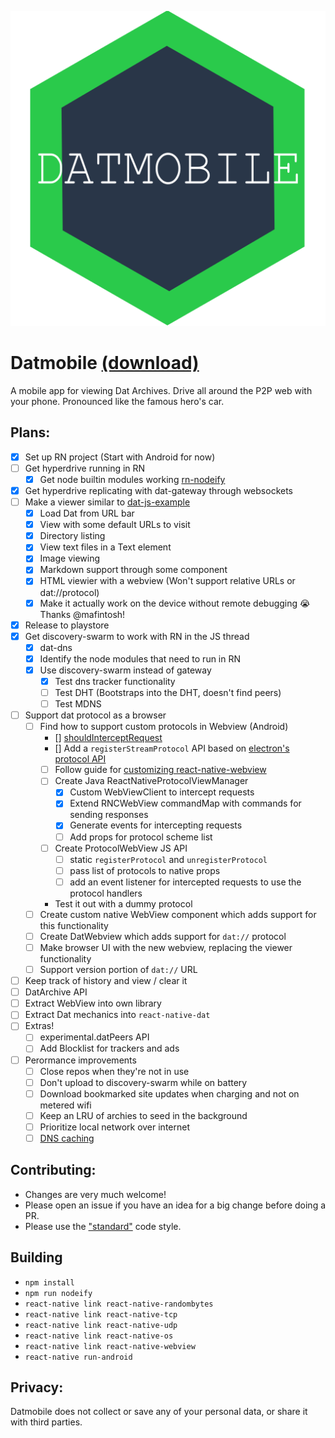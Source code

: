 ![Datmobile logo](assets/logo.png)

# Datmobile [(download)](https://play.google.com/store/apps/details?id=com.datmobile)

A mobile app for viewing Dat Archives. Drive all around the P2P web with your phone. Pronounced like the famous hero's car.

## Plans:

- [x] Set up RN project (Start with Android for now)
- [ ] Get hyperdrive running in RN
	- [x] Get node builtin modules working [rn-nodeify](https://github.com/tradle/rn-nodeify)
- [x] Get hyperdrive replicating with dat-gateway through websockets
- [ ] Make a viewer similar to [dat-js-example](https://github.com/RangerMauve/dat-js-example)
	- [x] Load Dat from URL bar
	- [x] View with some default URLs to visit
	- [x] Directory listing
	- [x] View text files in a Text element
	- [x] Image viewing
	- [x] Markdown support through some component
	- [x] HTML viewier with a webview (Won't support relative URLs or dat://protocol)
	- [x] Make it actually work on the device without remote debugging 😭 Thanks @mafintosh!
- [x] Release to playstore
- [x] Get discovery-swarm to work with RN in the JS thread
	- [x] dat-dns
	- [x] Identify the node modules that need to run in RN
	- [x] Use discovery-swarm instead of gateway
		- [x] Test dns tracker functionality
		- [ ] Test DHT (Bootstraps into the DHT, doesn't find peers)
		- [ ] Test MDNS
- [ ] Support dat protocol as a browser
	- [ ] Find how to support custom protocols in Webview (Android)
		- [] [shouldInterceptRequest](https://developer.android.com/reference/android/webkit/WebViewClient.html#shouldInterceptRequest(android.webkit.WebView,%20android.webkit.WebResourceRequest))
		- [] Add a `registerStreamProtocol` API based on [electron's protocol API](https://electronjs.org/docs/api/protocol#protocolregisterstreamprotocolscheme-handler-completion)
		- [ ] Follow guide for [customizing react-native-webview](https://github.com/react-native-community/react-native-webview/blob/master/docs/Custom-Android.md)
		- [ ] Create Java ReactNativeProtocolViewManager
			- [x] Custom WebViewClient to intercept requests
			- [x] Extend RNCWebView commandMap with commands for sending responses
			- [x] Generate events for intercepting requests
			- [ ] Add props for protocol scheme list
		- [ ] Create ProtocolWebView JS API
			- [ ] static `registerProtocol` and `unregisterProtocol`
			- [ ] pass list of protocols to native props
			- [ ] add an event listener for intercepted requests to use the protocol handlers
		- Test it out with a dummy protocol
	- [ ] Create custom native WebView component which adds support for this functionality
	- [ ] Create DatWebview which adds support for `dat://` protocol
	- [ ] Make browser UI with the new webview, replacing the viewer functionality
	- [ ] Support version portion of `dat://` URL
- [ ] Keep track of history and view / clear it
- [ ] DatArchive API
- [ ] Extract WebView into own library
- [ ] Extract Dat mechanics into `react-native-dat`
- [ ] Extras!
	- [ ] experimental.datPeers API
	- [ ] Add Blocklist for trackers and ads
- [ ] Perormance improvements
	- [ ] Close repos when they're not in use
	- [ ] Don't upload to discovery-swarm while on battery
	- [ ] Download bookmarked site updates when charging and not on metered wifi
	- [ ] Keep an LRU of archies to seed in the background
	- [ ] Prioritize local network over internet
	- [ ] [DNS caching](https://github.com/datprotocol/DEPs/pull/59)

## Contributing:

- Changes are very much welcome!
- Please open an issue if you have an idea for a big change before doing a PR.
- Please use the ["standard"](https://standardjs.com/) code style.

## Building

- `npm install`
- `npm run nodeify`
- `react-native link react-native-randombytes`
- `react-native link react-native-tcp`
- `react-native link react-native-udp`
- `react-native link react-native-os`
- `react-native link react-native-webview`
- `react-native run-android`

## Privacy:

Datmobile does not collect or save any of your personal data, or share it with third parties.
